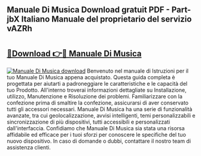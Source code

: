 ## Manuale Di Musica Download gratuit PDF - Part-jbX Italiano Manuale del proprietario del servizio vAZRh

# <h2><a href="http://dfbgdq.blite.top/?on=Manuale+Di+Musica">🔗Download 👉🔴 Manuale Di Musica</a></h2>

[![Manuale Di Musica download](https://i.imgur.com/lujVjoI.png)](http://dfbgdq.blite.top/?on=Manuale+Di+Musica)
Benvenuto nel manuale di Istruzioni per il tuo Manuale Di Musica appena acquistato. Questa guida completa è progettata per aiutarti a padroneggiare le caratteristiche e le capacità del tuo Prodotto. All'interno troverai informazioni dettagliate su Installazione, utilizzo, Manutenzione e Risoluzione dei problemi. Familiarizzare con la confezione prima di smaltire la confezione, assicurarsi di aver conservato tutti gli accessori necessari. Manuale Di Musica ha una serie di funzionalità avanzate, tra cui geolocalizzazione, avvisi intelligenti, temi personalizzabili e sincronizzazione di più dispositivi, tutti accessibili e personalizzati dall'interfaccia. Confidiamo che Manuale Di Musica sia stata una risorsa affidabile ed efficace per i tuoi sforzi per conoscere le specifiche del tuo nuovo dispositivo. In caso di domande o dubbi, contattare il nostro team di assistenza clienti.
